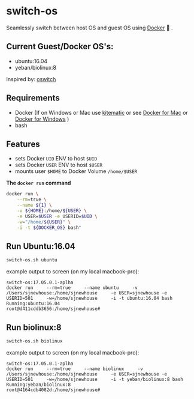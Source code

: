 # switch-os
Seamlessly switch between host OS and guest OS using [Docker](https://www.docker.com/what-docker) :whale: .

## Current Guest/Docker OS's:
- ubuntu:16.04  
- yeban/biolinux:8

Inspired by: [oswitch](https://github.com/wurmlab/oswitch)

## Requirements
- Docker (If on Windows or Mac use [kitematic](https://kitematic.com/) or see [Docker for Mac](https://docs.docker.com/docker-for-mac/install/) or [Docker for Windows](https://docs.docker.com/docker-for-windows/install/) )
- bash

## Features
- sets Docker `UID` ENV to host `$UID`
- sets Docker `USER` ENV to host `$USER`
- mounts user `$HOME` to Docker Volume `/home/$USER`

**The `docker run` command**
```bash
docker run \
    --rm=true \
    --name ${1} \
    -v ${HOME}:/home/${USER} \
    -e USER=$USER -e USERID=$UID \
    -w="/home/${USER}" \
    -i -t ${DOCKER_OS} bash"
```


## Run Ubuntu:16.04

```bash
switch-os.sh ubuntu
```

example output to screen (on my local macbook-pro):

```
switch-os:17.05.0.1-aplha
docker run     --rm=true     --name ubuntu     -v /Users/sjnewhouse:/home/sjnewhouse     -e USER=sjnewhouse -e USERID=501     -w=/home/sjnewhouse     -i -t ubuntu:16.04 bash
Running:ubuntu:16.04
root@d411cddb3656:/home/sjnewhouse# 
```

## Run biolinux:8

```bash
switch-os.sh biolinux
```

example output to screen (on my local macbook-pro):

```
switch-os:17.05.0.1-aplha
docker run     --rm=true     --name biolinux     -v /Users/sjnewhouse:/home/sjnewhouse     -e USER=sjnewhouse -e USERID=501     -w=/home/sjnewhouse     -i -t yeban/biolinux:8 bash
Running:yeban/biolinux:8
root@4164cdb4082d:/home/sjnewhouse# 
```
